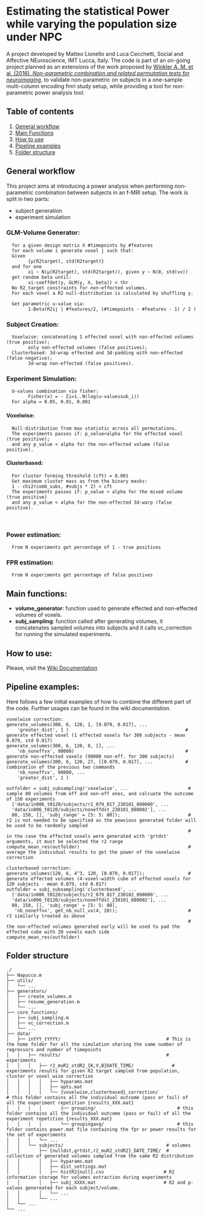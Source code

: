 # Estimating the statistical Power while varying the population size under NPC

A project developed by Matteo Lionello and Luca Cecchetti, Social and Affective NEuroscience, IMT Lucca, Italy.
The code is part of an on-going project planned as an extensions of the work proposed by [Winkler A. M. et al. (2016). *Non-parametric combination and related permutation tests for neuroimaging*](https://doi.org/10.1002/hbm.23115), to validate non-parametric on subjects in a one-sample multi-column encoding fmri study setup, while providing a tool for non-parametric power analysis tool.

## Table of contents
1. [General workflow](#schema)
2. [Main Functions](#func)
3. [How to use](#howto)
4. [Pipeline examples](#examples)
5. [Folder structure](#foldstruct)

## General workflow <a name="schema"/>

This project aims at introducing a power analysis when performing non-parametric combination between subjects in an f-MRI setup.
The work is split in two parts:
  - subject generation
  - experiment simulation
    
### GLM-Volume Generator:​

      for a given design matrix X #timepoints by #features​
      for each volume i generate voxel j such that:​
      Given
            {µ(R2target), std(R2target)}
      and​ for one
            xi ~ N(µ(R2target), std(R2target)), given y ~ N(0, std(vx))
      get random beta until:
            xi-coeffdet(y, GLM(y, X, beta)) < thr​
      No R2_target constraints for non-effected volumes.​
      For each voxel a R2 null-distribution is calculated by shuffling y.​
      
      Get parametric u-value via:​
            1-Beta(R2ij | #features/2, (#timepoints - #features - 1) / 2 )​

### Subject Creation:​

      Voxelwise: concatenating 1 effected voxel with non-effected volumes (true positive); 
            only non-effected volumes (false positives);​
      Clusterbased: 3d-wrap effected and 3d-padding with non-effected (false negative);
            3d-wrap non-effected (false positives).

### Experiment Simulation:​
      
      U-values combination via fisher:​
            Fisher(x) = - Σi=1..N(log(u-valuessub_i))​
      For alpha = 0.05, 0.01, 0.001​

#### Voxelwise:​

      Null-distribution from max statistic across all permutations. 
      The experiments passes if: p_value<alpha for the effected voxel (true positive); 
      and any p_value < alpha for the non-effected volume (false positive).​

#### Clusterbased:​

      For cluster forming threshold (cft) = 0.001​
      Get maximum cluster mass as from the binary masks:​
      1 - chi2(comb_subs, #subjs * 2) < cft​
      The experiments passes if: p_value < alpha for the mixed volume (true positive) 
      and any p_value < alpha for the non-effected 3d-warp (false positive).​
​
### Power estimation:​
      From N experiments get percentage of 1 - true positives​

### FPR estimation:​
      From N experiments get percentage of false positives

## Main functions: <a name="func"/>
  - **volume_generator**: function used to generate effected and non-effected volumes of voxels.
  - **subj_sampling**: function called after generating volumes,
    it concatenates sampled volumes into subjects and it calls vc_correction for running the simulated experiments.

## How to use: <a name="howto"/>

Please, visit the [Wiki Documentation](https://github.com/mlionello/NPC/wiki)

## Pipeline examples: <a name="examples"/>
Here follows a few initial examples of how to combine the different part of the code. Further usages can be found in the wiki documentation.

    voxelwise correction:
    generate_volumes(300, 6, 120, 1, [0.079, 0.017], ... 
        'greater_dist', 1 )                                           # generate effected voxel (1 effected voxels for 300 subjects - mean 0.079, std 0.017)
    generate_volumes(300, 6, 120, 0, [], ...
        'nb_noneffvx', 90000)                                         # generate non-effected voxels (90000 non-eff. for 300 subjects)
    generate_volumes(300, 6, 120, 27, [[0.079, 0.017], ...            # combination of the previous two commands
        'nb_noneffvx', 90000, ...
        'greater_dist', 1 )

    outfolder = subj_subsampling('voxelwise', ...                      # sample 80 volumes from eff and non-eff ones, and calcuate the outcome of 150 experiments
      ['data/in006_t0120/subjects/r2_079_017_230101_080000', ...
      'data/in006_t0120/subjects/noneffdst_230101_080002'], ...
      80, 150, [], 'subj_range' = [5: 5: 80]);                         # r2 is not needed to be specified as the pewvious generated folder will be used to be randomly sampled
                                                                       # in the case the effected voxels were generated with 'grtdst' arguments, it must be selected the r2 range
    compute_mean_res(outfolder)                                        # average the individual results to get the power of the voxelwise correction
    
    clusterbased correction:
    generate_volumes(120, 6, 4^3, 120, [0.079, 0.017]);                # generate effected volumes (4-voxel-width cube of effected voxels for 120 subjects - mean 0.079, std 0.017)
    outfolder = subj_subsampling('clusterbased', ...
      ['data/in006_t0120/subjects/r2_079_017_230102_090000', ...
      'data/in006_t0120/subjects/noneffdst_230101_080002'], ...
      80, 150, [], 'subj_range' = [5: 5: 80], 
       'nb_noneffvx', get_nb_null_vx(4, 20));                          # r2 similarly treated as above
                                                                       # the non-effected volumes generated early will be used to pad the effected cube with 20 voxels each side
    compute_mean_res(outfolder)
    
## Folder structure <a name="foldstruct"/>

    ./
    ├── Napucco.m
    ├── utils/
    │   └── ...
    ├── generators/
    │   ├── create_volumes.m
    |   ├── resume_generation.m
    │   └── ...
    ├── core_functions/
    │   ├── subj_sampling.m
    │   ├── vc_correction.m
    │   └── ...
    ├── data/
    │   ├── inYYY_tYYYY/                                       # This is the home folder for all the simulation sharing the same number of regressors and number of timepoints
    │   │   ├── results/                                       # experiments
    │   │   │   ├── r2_muR2_stdR2_{K,V,B}DATE_TIME/              # experiments results for given R2 target sampled from population, cluster or voxel wise correction
    │   │   │   │   ├── hyparams.mat
    │   │   │   │   ├── opts.mat
    │   │   │   │   └── {voxelwise,clusterbased}_correction/                              # this folder contains all the individual outcome (pass or fail) of all the experiment repetition {results_XXX.mat}
    │   │   │   │       ├── grouping/                              # this folder contains all the individual outcome (pass or fail) of all the experiment repetition {results_XXX.mat}
    │   │   │   │       └── groupingavg/                           # this folder contains power.mat file containing the fpr or power results for the set of experiments
    │   │   │   └── ...
    │   │   └── subjects/                                      # volumes
    │   │       ├── {nulldst,grtdst,r2_muR2_stdR2}_DATE_TIME/  # collection of generated volumes sampled from the same R2 distribution 
    │   │       │   ├── hyparams.mat
    │   │       │   ├── dist_settings.mat
    │   │       │   ├── histR2{null}.csv                      # R2 information storage for volumes extraction during experiments
    │   │       │   ├── subj_XXXX.mat                         # R2 and p-values genereated for each subject/volume.
    │   │       │   └── ...
    │   │       └── ...
    │   └── ...
    └── ...


